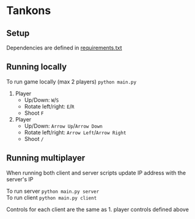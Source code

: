 # Tankons

## Setup

Dependencies are defined in [requirements.txt](requirements.txt)

## Running locally

To run game locally (max 2 players) `python main.py`

1. Player
   * Up/Down: `W`/`S` 
   * Rotate left/right: `E`/`R`
   * Shoot `F`
2. Player 
   * Up/Down: `Arrow Up`/`Arrow Down`
   * Rotate left/right: `Arrow Left`/`Arrow Right`
   * Shoot `/`

## Running multiplayer

When running both client and server scripts update IP address with the server's IP

To run server `python main.py server` \
To run client `python main.py client`

Controls for each client are the same as 1. player controls defined above


